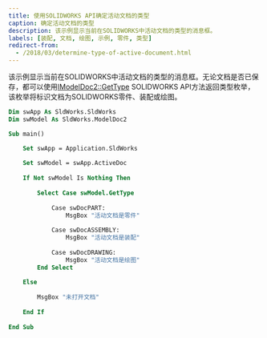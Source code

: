 ```yaml
---
title: 使用SOLIDWORKS API确定活动文档的类型
caption: 确定活动文档的类型
description: 该示例显示当前在SOLIDWORKS中活动文档的类型的消息框。
labels: [装配, 文档, 绘图, 示例, 零件, 类型]
redirect-from:
  - /2018/03/determine-type-of-active-document.html
---
```


该示例显示当前在SOLIDWORKS中活动文档的类型的消息框。无论文档是否已保存，都可以使用[IModelDoc2::GetType](https://help.solidworks.com/2018/english/api/sldworksapi/SOLIDWORKS.Interop.sldworks~SOLIDWORKS.Interop.sldworks.IModelDoc2~GetType.html) SOLIDWORKS API方法返回类型枚举，该枚举将标识文档为SOLIDWORKS零件、装配或绘图。

```vb
Dim swApp As SldWorks.SldWorks
Dim swModel As SldWorks.ModelDoc2

Sub main()

    Set swApp = Application.SldWorks
    
    Set swModel = swApp.ActiveDoc
    
    If Not swModel Is Nothing Then
        
        Select Case swModel.GetType
            
            Case swDocPART:
                MsgBox "活动文档是零件"
            
            Case swDocASSEMBLY:
                MsgBox "活动文档是装配"
                
            Case swDocDRAWING:
                MsgBox "活动文档是绘图"
        End Select
        
    Else
        
        MsgBox "未打开文档"
        
    End If
    
End Sub
```
